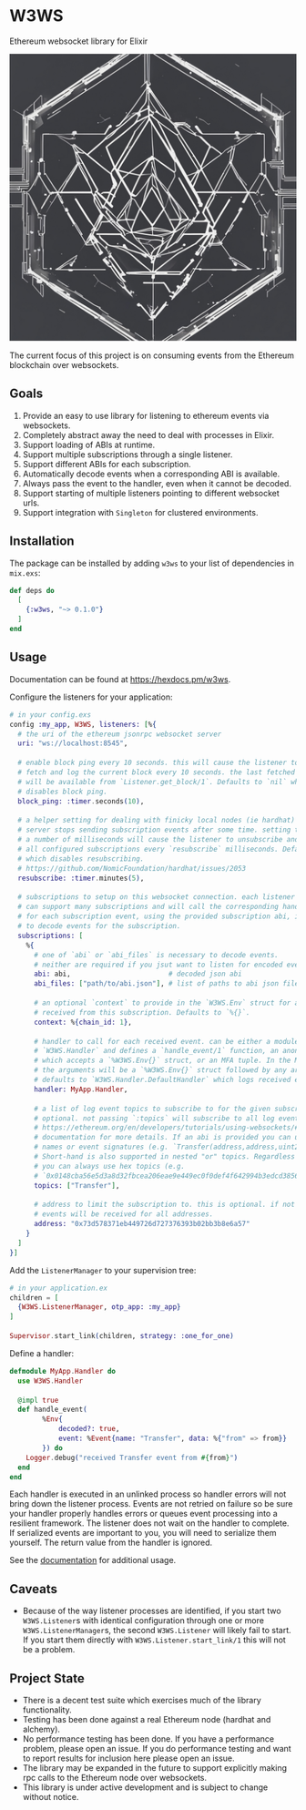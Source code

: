 # W3WS

Ethereum websocket library for Elixir

![w3ws logo](./logo.jpg)

The current focus of this project is on consuming events from the Ethereum 
blockchain over websockets.

## Goals

1. Provide an easy to use library for listening to ethereum events via websockets.
2. Completely abstract away the need to deal with processes in Elixir.
3. Support loading of ABIs at runtime.
4. Support multiple subscriptions through a single listener.
5. Support different ABIs for each subscription.
6. Automatically decode events when a corresponding ABI is available.
7. Always pass the event to the handler, even when it cannot be decoded.
8. Support starting of multiple listeners pointing to different websocket urls.
9. Support integration with `Singleton` for clustered environments.

## Installation

The package can be installed by adding `w3ws` to your list of dependencies in `mix.exs`:

```elixir
def deps do
  [
    {:w3ws, "~> 0.1.0"}
  ]
end
```

## Usage

Documentation can be found at <https://hexdocs.pm/w3ws>.

Configure the listeners for your application:

```elixir
# in your config.exs
config :my_app, W3WS, listeners: [%{
  # the uri of the ethereum jsonrpc websocket server
  uri: "ws://localhost:8545",

  # enable block ping every 10 seconds. this will cause the listener to
  # fetch and log the current block every 10 seconds. the last fetched block 
  # will be available from `Listener.get_block/1`. Defaults to `nil` which
  # disables block ping.
  block_ping: :timer.seconds(10),

  # a helper setting for dealing with finicky local nodes (ie hardhat) where the
  # server stops sending subscription events after some time. setting this to
  # a number of milliseconds will cause the listener to unsubscribe and resubscribe
  # all configured subscriptions every `resubscribe` milliseconds. Defaults to `nil`
  # which disables resubscribing.
  # https://github.com/NomicFoundation/hardhat/issues/2053
  resubscribe: :timer.minutes(5),

  # subscriptions to setup on this websocket connection. each listener
  # can support many subscriptions and will call the corresponding handler
  # for each subscription event, using the provided subscription abi, if any,
  # to decode events for the subscription.
  subscriptions: [
    %{
      # one of `abi` or `abi_files` is necessary to decode events.
      # neither are required if you jsut want to listen for encoded events.
      abi: abi,                        # decoded json abi
      abi_files: ["path/to/abi.json"], # list of paths to abi json files

      # an optional `context` to provide in the `W3WS.Env` struct for any events
      # received from this subscription. Defaults to `%{}`.
      context: %{chain_id: 1},

      # handler to call for each received event. can be either a module which `use`s 
      # `W3WS.Handler` and defines a `handle_event/1` function, an anonymous function
      # which accepts a `%W3WS.Env{}` struct, or an MFA tuple. In the MFA tuple case
      # the arguments will be a `%W3WS.Env{}` struct followed by any arguments provided.
      # defaults to `W3WS.Handler.DefaultHandler` which logs received events.
      handler: MyApp.Handler,

      # a list of log event topics to subscribe to for the given subscription. this is
      # optional. not passing `:topics` will subscribe to all log events. See
      # https://ethereum.org/en/developers/tutorials/using-websockets/#eth-subscribe
      # documentation for more details. If an abi is provided you can use short-hand event
      # names or event signatures (e.g. `Transfer(address,address,uint256)`) as topics. 
      # Short-hand is also supported in nested "or" topics. Regardless of providing an abi,
      # you can always use hex topics (e.g. 
      # `0x0148cba56e5d3a8d32fbcea206eae9e449ec0f0def4f642994b3edcd38561deb`).
      topics: ["Transfer"],

      # address to limit the subscription to. this is optional. if not provided
      # events will be received for all addresses.
      address: "0x73d578371eb449726d727376393b02bb3b8e6a57"
    }
  ]
}]
```

Add the `ListenerManager` to your supervision tree:

```elixir
# in your application.ex
children = [
  {W3WS.ListenerManager, otp_app: :my_app}
]

Supervisor.start_link(children, strategy: :one_for_one)
```

Define a handler:

```elixir
defmodule MyApp.Handler do
  use W3WS.Handler

  @impl true
  def handle_event(
        %Env{
            decoded?: true, 
            event: %Event{name: "Transfer", data: %{"from" => from}}
        }) do
    Logger.debug("received Transfer event from #{from}")
  end
end
```

Each handler is executed in an unlinked process so handler errors will not bring down 
the listener process. Events are not retried on failure so be sure your handler
properly handles errors or queues event processing into a resilient framework. The
listener does not wait on the handler to complete. If serialized events are important
to you, you will need to serialize them yourself. The return value from the handler is
ignored.

See the [documentation](https://hexdocs.pm/w3ws) for additional usage.

## Caveats

- Because of the way listener processes are identified, if you start two `W3WS.Listener`s
  with identical configuration through one or more `W3WS.ListenerManager`s, the second 
  `W3WS.Listener` will likely fail to start. If you start them directly with 
  `W3WS.Listener.start_link/1` this will not be a problem.

## Project State

- There is a decent test suite which exercises much of the library functionality.
- Testing has been done against a real Ethereum node (hardhat and alchemy).
- No performance testing has been done. If you have a performance problem, please
  open an issue. If you do performance testing and want to report results for 
  inclusion here please open an issue.
- The library may be expanded in the future to support explicitly making rpc calls
  to the Ethereum node over websockets.
- This library is under active development and is subject to change without notice.

